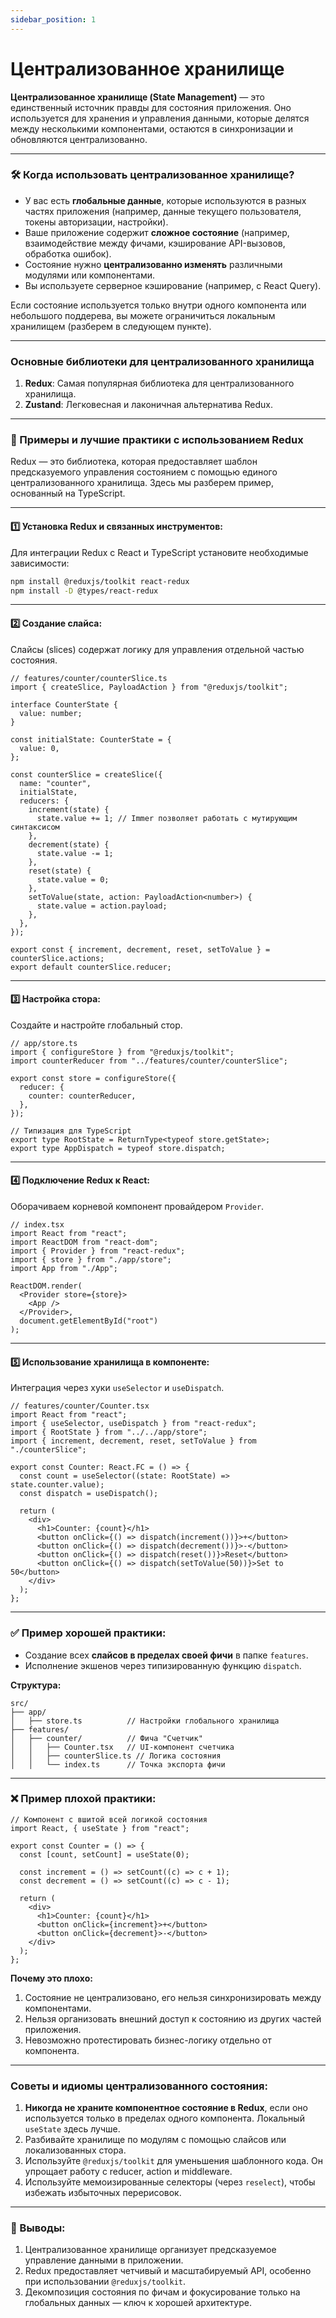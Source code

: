 ```yaml
---
sidebar_position: 1
---
```


# Централизованное хранилище

**Централизованное хранилище (State Management)** — это единственный источник правды для состояния приложения. Оно используется для хранения и управления данными, которые делятся между несколькими компонентами, остаются в синхронизации и обновляются централизованно.

---

### 🛠 Когда использовать централизованное хранилище?

- У вас есть **глобальные данные**, которые используются в разных частях приложения (например, данные текущего пользователя, токены авторизации, настройки).
- Ваше приложение содержит **сложное состояние** (например, взаимодействие между фичами, кэширование API-вызовов, обработка ошибок).
- Состояние нужно **централизованно изменять** различными модулями или компонентами.
- Вы используете серверное кэширование (например, с React Query).

Если состояние используется только внутри одного компонента или небольшого поддерева, вы можете ограничиться локальным хранилищем (разберем в следующем пункте).

---

### Основные библиотеки для централизованного хранилища

1. **Redux**: Самая популярная библиотека для централизованного хранилища.
2. **Zustand**: Легковесная и лаконичная альтернатива Redux.

---

### 📖 Примеры и лучшие практики с использованием Redux

Redux — это библиотека, которая предоставляет шаблон предсказуемого управления состоянием с помощью единого централизованного хранилища. Здесь мы разберем пример, основанный на TypeScript.

---

#### 1️⃣ Установка Redux и связанных инструментов:

Для интеграции Redux с React и TypeScript установите необходимые зависимости:

```bash
npm install @reduxjs/toolkit react-redux
npm install -D @types/react-redux
```

---

#### 2️⃣ Создание слайса: 

Слайсы (slices) содержат логику для управления отдельной частью состояния.

```tsx
// features/counter/counterSlice.ts
import { createSlice, PayloadAction } from "@reduxjs/toolkit";

interface CounterState {
  value: number;
}

const initialState: CounterState = {
  value: 0,
};

const counterSlice = createSlice({
  name: "counter",
  initialState,
  reducers: {
    increment(state) {
      state.value += 1; // Immer позволяет работать с мутирующим синтаксисом
    },
    decrement(state) {
      state.value -= 1;
    },
    reset(state) {
      state.value = 0;
    },
    setToValue(state, action: PayloadAction<number>) {
      state.value = action.payload;
    },
  },
});

export const { increment, decrement, reset, setToValue } = counterSlice.actions;
export default counterSlice.reducer;
```

---

#### 3️⃣ Настройка стора:

Создайте и настройте глобальный стор.

```tsx
// app/store.ts
import { configureStore } from "@reduxjs/toolkit";
import counterReducer from "../features/counter/counterSlice";

export const store = configureStore({
  reducer: {
    counter: counterReducer,
  },
});

// Типизация для TypeScript
export type RootState = ReturnType<typeof store.getState>;
export type AppDispatch = typeof store.dispatch;
```

---

#### 4️⃣ Подключение Redux к React:

Оборачиваем корневой компонент провайдером `Provider`.

```tsx
// index.tsx
import React from "react";
import ReactDOM from "react-dom";
import { Provider } from "react-redux";
import { store } from "./app/store";
import App from "./App";

ReactDOM.render(
  <Provider store={store}>
    <App />
  </Provider>,
  document.getElementById("root")
);
```

---

#### 5️⃣ Использование хранилища в компоненте:

Интеграция через хуки `useSelector` и `useDispatch`.

```tsx
// features/counter/Counter.tsx
import React from "react";
import { useSelector, useDispatch } from "react-redux";
import { RootState } from "../../app/store";
import { increment, decrement, reset, setToValue } from "./counterSlice";

export const Counter: React.FC = () => {
  const count = useSelector((state: RootState) => state.counter.value);
  const dispatch = useDispatch();

  return (
    <div>
      <h1>Counter: {count}</h1>
      <button onClick={() => dispatch(increment())}>+</button>
      <button onClick={() => dispatch(decrement())}>-</button>
      <button onClick={() => dispatch(reset())}>Reset</button>
      <button onClick={() => dispatch(setToValue(50))}>Set to 50</button>
    </div>
  );
};
```

---

### ✅ Пример хорошей практики:

- Создание всех **слайсов в пределах своей фичи** в папке `features`.
- Исполнение экшенов через типизированную функцию `dispatch`.
  
**Структура:**
```
src/
├── app/
│   ├── store.ts          // Настройки глобального хранилища
├── features/
│   ├── counter/          // Фича "Счетчик"
│   │   ├── Counter.tsx   // UI-компонент счетчика
│   │   ├── counterSlice.ts // Логика состояния
│   │   └── index.ts      // Точка экспорта фичи
```

---

### ❌ Пример плохой практики:

```tsx
// Компонент с вшитой всей логикой состояния
import React, { useState } from "react";

export const Counter = () => {
  const [count, setCount] = useState(0);

  const increment = () => setCount((c) => c + 1);
  const decrement = () => setCount((c) => c - 1);

  return (
    <div>
      <h1>Counter: {count}</h1>
      <button onClick={increment}>+</button>
      <button onClick={decrement}>-</button>
    </div>
  );
};
```

**Почему это плохо:**
1. Состояние не централизовано, его нельзя синхронизировать между компонентами.
2. Нельзя организовать внешний доступ к состоянию из других частей приложения.
3. Невозможно протестировать бизнес-логику отдельно от компонента.

---

### Советы и идиомы централизованного состояния:

1. **Никогда не храните компонентное состояние в Redux**, если оно используется только в пределах одного компонента. Локальный `useState` здесь лучше.
2. Разбивайте хранилище по модулям с помощью слайсов или локализованных стора.
3. Используйте `@reduxjs/toolkit` для уменьшения шаблонного кода. Он упрощает работу с reducer, action и middleware.
4. Используйте мемоизированные селекторы (через `reselect`), чтобы избежать избыточных перерисовок.

---

### 🎯 Выводы:
1. Централизованное хранилище организует предсказуемое управление данными в приложении.
2. Redux предоставляет четчивый и масштабируемый API, особенно при использовании `@reduxjs/toolkit`.
3. Декомпозиция состояния по фичам и фокусирование только на глобальных данных — ключ к хорошей архитектуре.